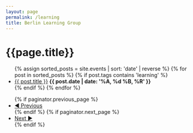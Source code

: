```yaml
---
layout: page
permalink: /learning
title: Berlin Learning Group
---
```

<h1>{{page.title}}</h1>
<ul class="list">
  {% assign sorted_posts = site.events | sort: 'date' | reverse %}
  {% for post in sorted_posts %}
  {% if post.tags contains 'learning' %}
    <li>
      <div>
        <a href="{{ post.url }}">{{ post.title }}</a>
        <b>{{ post.date | date: '%A, %d %B, %R' }}</b>
      </div>
    </li>
  {% endif %}
  {% endfor %}
</ul>

<ul class="pagination">
  {% if paginator.previous_page %}
    <li>
      <a href="{{ paginator.previous_page_path }}"><span class="pagination__icon">◀</span> Previous</a>
    </li>
  {% endif %}
  {% if paginator.next_page %}
    <li>
      <a href="{{ paginator.next_page_path }}">Next <span class="pagination__icon">►</span></a>
    </li>
  {% endif %}
</ul>
